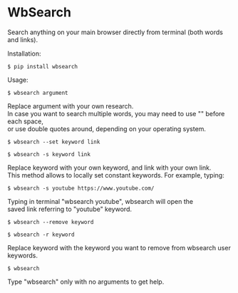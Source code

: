 # WbSearch

Search anything on your main browser directly from terminal (both words and links).

Installation:

    $ pip install wbsearch

Usage:

    $ wbsearch argument

Replace argument with your own research. \
In case you want to search multiple words, you may need to use "\" before each space, \
or use double quotes around, depending on your operating system.

    $ wbsearch --set keyword link
    
    $ wbsearch -s keyword link

Replace keyword with your own keyword, and link with your own link. \
This method allows to locally set constant keywords.
For example, typing:
    
    $ wbsearch -s youtube https://www.youtube.com/ 

Typing in terminal "wbsearch youtube", wbsearch will open the \
saved link referring to "youtube" keyword.

    $ wbsearch --remove keyword
    
    $ wbsearch -r keyword

Replace keyword with the keyword you want to remove from wbsearch user keywords.

    $ wbsearch

Type "wbsearch" only with no arguments to get help.